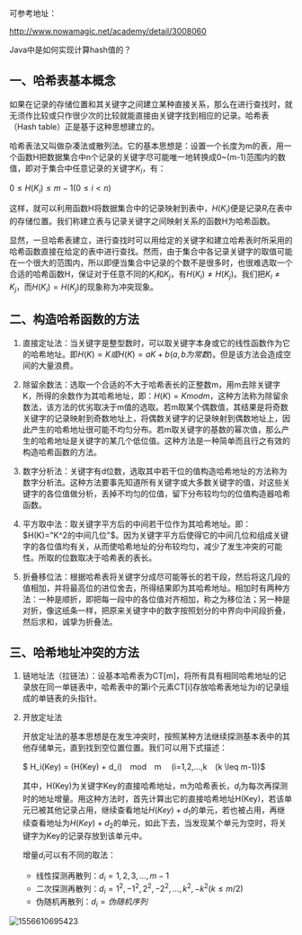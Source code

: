 可参考地址：

<http://www.nowamagic.net/academy/detail/3008060>

Java中是如何实现计算hash值的？

## 一、哈希表基本概念

如果在记录的存储位置和其关键字之间建立某种直接关系，那么在进行查找时，就无须作比较或只作很少次的比较就能直接由关键字找到相应的记录。哈希表（Hash table）正是基于这种思想建立的。

哈希表法又叫做杂凑法或散列法。它的基本思想是：设置一个长度为m的表，用一个函数H把数据集合中n个记录的关键字尽可能唯一地转换成0~(m-1)范围内的数值，即对于集合中任意记录的关键字$K_i$，有：

$0 \leq H(K_i) \leq m-1  (0 \leq i \lt n)$

这样，就可以利用函数H将数据集合中的记录映射到表中，$H(K_i)$便是记录$R_i$在表中的存储位置。我们称建立表与记录关键字之间映射关系的函数H为哈希函数。

显然，一旦哈希表建立，进行查找时可以用给定的关键字和建立哈希表时所采用的哈希函数直接在给定的表中进行查找。然而，由于集合中各记录关键字的取值可能在一个很大的范围内，所以即便当集合中记录的个数不是很多时，也很难选取一个合适的哈希函数H，保证对于任意不同的$K_i$和$K_j$，有$H(K_i) \ne H(K_j)$。我们把$K_i \ne K_j$，而$H(K_i)  =  H(K_j)$的现象称为冲突现象。

## 二、构造哈希函数的方法

1. 直接定址法：当关键字是整型数时，可以取关键字本身或它的线性函数作为它的哈希地址。即$H(K)=K或H(K)=aK+b(a,b为常数)$。但是该方法会造成空间的大量浪费。

2. 除留余数法：选取一个合适的不大于哈希表长的正整数m，用m去除关键字K，所得的余数作为其哈希地址，即：$H(K)=K  mod  m$，这种方法称为除留余数法，该方法的优劣取决于m值的选取。若m取某个偶数值，其结果是将奇数关键字的记录映射到奇数地址上，将偶数关键字的记录映射到偶数地址上，因此产生的哈希地址很可能不均匀分布。若m取关键字的基数的幂次值，那么产生的哈希地址是关键字的某几个低位值。这种方法是一种简单而且行之有效的构造哈希函数的方法。

3. 数字分析法：关键字有d位数，选取其中若干位的值构造哈希地址的方法称为数字分析法。这种方法要事先知道所有关键字或大多数关键字的值，对这些关键字的各位值做分析，丢掉不均匀的位值，留下分布较均匀的位值构造器哈希函数。

4. 平方取中法：取关键字平方后的中间若干位作为其哈希地址。即：$H(K)="K^2的中间几位"$。因为关键字平方后使得它的中间几位和组成关键字的各位值均有关，从而使哈希地址的分布较均匀，减少了发生冲突的可能性。所取的位数取决于哈希表的表长。

5. 折叠移位法：根据哈希表将关键字分成尽可能等长的若干段，然后将这几段的值相加，并将最高位的进位舍去，所得结果即为其哈希地址。相加时有两种方法：一种是顺折，即把每一段中的各位值对齐相加，称之为移位法；另一种是对折，像这纸条一样，把原来关键字中的数字按照划分的中界向中间段折叠，然后求和，诚挚为折叠法。

## 三、哈希地址冲突的方法

1. 链地址法（拉链法）：设基本哈希表为CT[m]，将所有具有相同哈希地址的记录放在同一单链表中，哈希表中的第i个元素CT[i]存放哈希表地址为i的记录组成的单链表的头指针。

2. 开放定址法

   开放定址法的基本思想是在发生冲突时，按照某种方法继续探测基本表中的其他存储单元，直到找到空位置位置。我们可以用下式描述：

   $ H_i(Key) = (H(Key) + d_i)　mod　m 　(i=1,2,...,k　(k \leq m-1))$

   其中，H(Key)为关键字Key的直接哈希地址，m为哈希表长，$d_i$为每次再探测时的地址增量。用这种方法时，首先计算出它的直接哈希地址H(Key)，若该单元已被其他记录占用，继续查看地址$H(Key) + d_1$的单元，若也被占用，再继续查看地址为$H(Key) + d_2$的单元，如此下去，当发现某个单元为空时，将关键字为Key的记录存放到该单元中。

   增量$d_i$可以有不同的取法：

   - 线性探测再散列：$d_i = 1,2,3,...,m-1$
   - 二次探测再散列：$d_i = 1^2,-1^2,2^2,-2^2,...,k^2,-k^2　(k \leq m/2)$
   - 伪随机再散列：$d_i = 伪随机序列$

![1556610695423](C:\Users\17646\Desktop\简历内容\Java知识储备\assets\1556610695423.png)